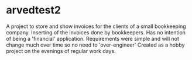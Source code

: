 arvedtest2
==========

A project to store and show invoices for the clients of a small bookkeeping company. Inserting of the invoices done by bookkeepers.
Has no intention of being a 'financial' application. Requirements were simple and will not change much over time so no need to 'over-engineer'
Created as a hobby project on the evenings of regular work days.